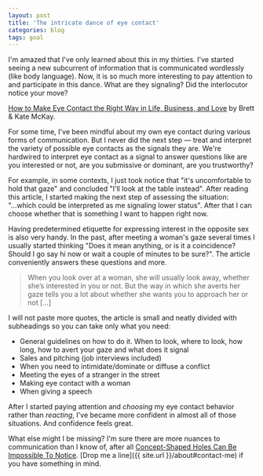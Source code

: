 ```yaml
---
layout: post
title: 'The intricate dance of eye contact'
categories: blog
tags: goal
---
```


I'm amazed that I've only learned about this in my thirties. I've started seeing a new subcurrent of information that is communicated wordlessly (like body language). Now, it is so much more interesting to pay attention to and participate in this dance. What are they signaling? Did the interlocutor notice your move? 

[How to Make Eye Contact the Right Way in Life, Business, and Love](https://www.artofmanliness.com/articles/look-em-in-the-eye-part-ii-how-to-make-eye-contact-the-right-way-in-life-business-and-love/) by Brett & Kate McKay.

For some time, I've been mindful about my own eye contact during various forms of communication. But I never did the next step — treat and interpret the variety of possible eye contacts as the signals they are. We're hardwired to interpret eye contact as a signal to answer questions like are you interested or not, are you submissive or dominant, are you trustworthy?

For example, in some contexts, I just took notice that "it's uncomfortable to hold that gaze" and concluded "I'll look at the table instead". After reading this article, I started making the next step of assessing the situation: "...which could be interpreted as me signaling lower status". After that I can choose whether that is something I want to happen right now.

Having predetermined etiquette for expressing interest in the opposite sex is also very handy. In the past, after meeting a woman's gaze several times I usually started thinking "Does it mean anything, or is it a coincidence? Should I go say hi now or wait a couple of minutes to be sure?". The article conveniently answers these questions and more.

> When you look over at a woman, she will usually look away, whether she’s interested in you or not. But the way in which she averts her gaze tells you a lot about whether she wants you to approach her or not [...]

I will not paste more quotes, the article is small and neatly divided with subheadings so you can take only what you need:

* General guidelines on how to do it. When to look, where to look, how long, how to avert your gaze and what does it signal
* Sales and pitching (job interviews included)
* When you need to intimidate/dominate or diffuse a conflict
* Meeting the eyes of a stranger in the street
* Making eye contact with a woman
* When giving a speech 

After I started paying attention and _choosing_ my eye contact behavior rather than _reacting_, I've became more confident in almost all of those situations. And confidence feels great.

What else might I be missing? I'm sure there are more nuances to communication than I know of, after all [Concept-Shaped Holes Can Be Impossible To Notice](http://slatestarcodex.com/2017/11/07/concept-shaped-holes-can-be-impossible-to-notice/). [Drop me a line]({{ site.url }}/about#contact-me) if you have something in mind.

